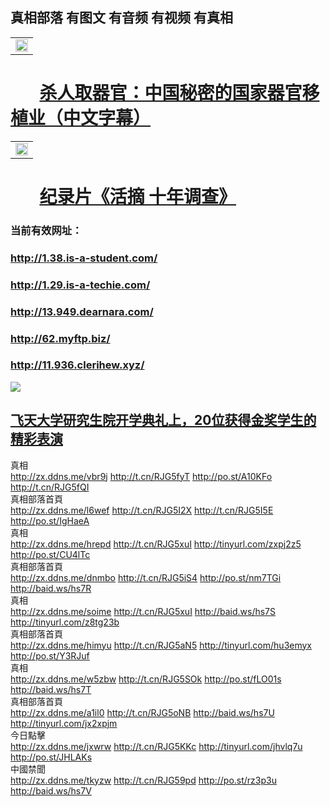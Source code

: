 ## 真相部落  有图文 有音频 有视频 有真相<br>

<table width="100%" style="back-ground:lightblue">
   <tr>
    <td colspan="2"  align="center">
    <a href="http://1.936.clerihew.xyz/mp4/other/211133.mp4" target="_blank">
      <img src="organ-QR-1.jpg" width="100%"><br>
    </a>
    </td>
</table>

#        [杀人取器官：中国秘密的国家器官移植业（中文字幕）](http://1.936.clerihew.xyz/mp4/other/211133.mp4)


<table width="100%" style="back-ground:lightblue">
   <tr>
    <td colspan="2"  align="center">
    <a href="http://1.936.clerihew.xyz/mp4/zx/2016/11/oh10yearsInv.mp4" target="_blank">
      <img src="192604_medium1.png" width="100%"><br>
    </a>
    </td>
</table>

#        [纪录片《活摘 十年调查》](http://1.936.clerihew.xyz/mp4/zx/2016/11/oh10yearsInv.mp4)


### 当前有效网址：<br>
### http://1.38.is-a-student.com/
### http://1.29.is-a-techie.com/
### http://13.949.dearnara.com/
### http://62.myftp.biz/
### http://11.936.clerihew.xyz/

<a href="http://1.38.is-a-student.com/zx/" target="_blank"><img src="http://1.38.is-a-student.com/pic/2016/11/p7829911a215010452.jpg">

                                   
</a>

## [飞天大学研究生院开学典礼上，20位获得金奖学生的精彩表演](http://936.clerihew.xyz/zx/)


<div class="linkbox"><div class="title">真相<div id="url"><a href="http://zx.ddns.me/vbr9j" target=_blank>http://zx.ddns.me/vbr9j</a>   <a href="http://t.cn/RJG5fyT" target=_blank>http://t.cn/RJG5fyT</a>   <a href="http://po.st/A10KFo" target=_blank>http://po.st/A10KFo</a>   <a href="http://t.cn/RJG5fQI" target=_blank>http://t.cn/RJG5fQI</a></div></div><div class="title">真相部落首頁<div id="url"><a href="http://zx.ddns.me/l6wef" target=_blank>http://zx.ddns.me/l6wef</a>   <a href="http://t.cn/RJG5I2X" target=_blank>http://t.cn/RJG5I2X</a>   <a href="http://t.cn/RJG5I5E" target=_blank>http://t.cn/RJG5I5E</a>   <a href="http://po.st/IgHaeA" target=_blank>http://po.st/IgHaeA</a></div></div><div class="title">真相<div id="url"><a href="http://zx.ddns.me/hrepd" target=_blank>http://zx.ddns.me/hrepd</a>   <a href="http://t.cn/RJG5xuI" target=_blank>http://t.cn/RJG5xuI</a>   <a href="http://tinyurl.com/zxpj2z5" target=_blank>http://tinyurl.com/zxpj2z5</a>   <a href="http://po.st/CU4lTc" target=_blank>http://po.st/CU4lTc</a></div></div><div class="title">真相部落首頁<div id="url"><a href="http://zx.ddns.me/dnmbo" target=_blank>http://zx.ddns.me/dnmbo</a>   <a href="http://t.cn/RJG5iS4" target=_blank>http://t.cn/RJG5iS4</a>   <a href="http://po.st/nm7TGi" target=_blank>http://po.st/nm7TGi</a>   <a href="http://baid.ws/hs7R" target=_blank>http://baid.ws/hs7R</a></div></div><div class="title">真相<div id="url"><a href="http://zx.ddns.me/soime" target=_blank>http://zx.ddns.me/soime</a>   <a href="http://t.cn/RJG5xuI" target=_blank>http://t.cn/RJG5xuI</a>   <a href="http://baid.ws/hs7S" target=_blank>http://baid.ws/hs7S</a>   <a href="http://tinyurl.com/z8tg23b" target=_blank>http://tinyurl.com/z8tg23b</a></div></div><div class="title">真相部落首頁<div id="url"><a href="http://zx.ddns.me/himyu" target=_blank>http://zx.ddns.me/himyu</a>   <a href="http://t.cn/RJG5aN5" target=_blank>http://t.cn/RJG5aN5</a>   <a href="http://tinyurl.com/hu3emyx" target=_blank>http://tinyurl.com/hu3emyx</a>   <a href="http://po.st/Y3RJuf" target=_blank>http://po.st/Y3RJuf</a></div></div><div class="title">真相<div id="url"><a href="http://zx.ddns.me/w5zbw" target=_blank>http://zx.ddns.me/w5zbw</a>   <a href="http://t.cn/RJG5SOk" target=_blank>http://t.cn/RJG5SOk</a>   <a href="http://po.st/fLO01s" target=_blank>http://po.st/fLO01s</a>   <a href="http://baid.ws/hs7T" target=_blank>http://baid.ws/hs7T</a></div></div><div class="title">真相部落首頁<div id="url"><a href="http://zx.ddns.me/a1il0" target=_blank>http://zx.ddns.me/a1il0</a>   <a href="http://t.cn/RJG5oNB" target=_blank>http://t.cn/RJG5oNB</a>   <a href="http://baid.ws/hs7U" target=_blank>http://baid.ws/hs7U</a>   <a href="http://tinyurl.com/jx2xpjm" target=_blank>http://tinyurl.com/jx2xpjm</a></div></div><div class="title">今日點擊<div id="url"><a href="http://zx.ddns.me/jxwrw" target=_blank>http://zx.ddns.me/jxwrw</a>   <a href="http://t.cn/RJG5KKc" target=_blank>http://t.cn/RJG5KKc</a>   <a href="http://tinyurl.com/jhvlq7u" target=_blank>http://tinyurl.com/jhvlq7u</a>   <a href="http://po.st/JHLAKs" target=_blank>http://po.st/JHLAKs</a></div></div><div class="title">中國禁聞<div id="url"><a href="http://zx.ddns.me/tkyzw" target=_blank>http://zx.ddns.me/tkyzw</a>   <a href="http://t.cn/RJG59pd" target=_blank>http://t.cn/RJG59pd</a>   <a href="http://po.st/rz3p3u" target=_blank>http://po.st/rz3p3u</a>   <a href="http://baid.ws/hs7V" target=_blank>http://baid.ws/hs7V</a></div></div></div>
